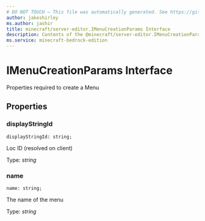 ```yaml
---
# DO NOT TOUCH — This file was automatically generated. See https://github.com/mojang/minecraftapidocsgenerator to modify descriptions, examples, etc.
author: jakeshirley
ms.author: jashir
title: minecraft/server-editor.IMenuCreationParams Interface
description: Contents of the @minecraft/server-editor.IMenuCreationParams class.
ms.service: minecraft-bedrock-edition
---
```

# IMenuCreationParams Interface

Properties required to create a Menu

## Properties

### **displayStringId**
`displayStringId: string;`

Loc ID (resolved on client)

Type: *string*

### **name**
`name: string;`

The name of the menu

Type: *string*
